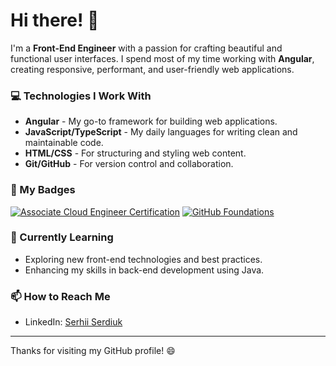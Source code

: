 # Hi there! 👋

I'm a **Front-End Engineer** with a passion for crafting beautiful and functional user interfaces. I spend most of my time working with **Angular**, creating responsive, performant, and user-friendly web applications.

### 💻 Technologies I Work With
- **Angular** - My go-to framework for building web applications.
- **JavaScript/TypeScript** - My daily languages for writing clean and maintainable code.
- **HTML/CSS** - For structuring and styling web content.
- **Git/GitHub** - For version control and collaboration.

### 🏅 My Badges
<!--START_SECTION:badges-->
[![Associate Cloud Engineer Certification](https://images.credly.com/size/110x110/images/08096465-cbfc-4c3e-93e5-93c5aa61f23e/image.png)](http://www.credly.com/badges/d4546307-3270-4fff-83be-09ae8a9afdc7 "Associate Cloud Engineer Certification")
[![GitHub Foundations](https://images.credly.com/size/110x110/images/024d0122-724d-4c5a-bd83-cfe3c4b7a073/image.png)](http://www.credly.com/badges/b0f56bcd-b953-453c-9c42-31dc0d87db62 "GitHub Foundations")
<!--END_SECTION:badges-->

### 🌱 Currently Learning
- Exploring new front-end technologies and best practices.
- Enhancing my skills in back-end development using Java.

### 📫 How to Reach Me
- LinkedIn: [Serhii Serdiuk](https://www.linkedin.com/in/serhii-serdiuk/)

---

Thanks for visiting my GitHub profile! 😄
